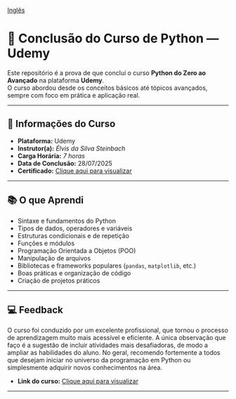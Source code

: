 [Inglês](README_en.md)
# 🐍 Conclusão do Curso de Python — Udemy

Este repositório é a prova de que concluí o curso **Python do Zero ao Avançado** na plataforma **Udemy**.  
O curso abordou desde os conceitos básicos até tópicos avançados, sempre com foco em prática e aplicação real.

---

## 📜 Informações do Curso
- **Plataforma:** Udemy  
- **Instrutor(a):** *Élvis da Silva Steinbach*  
- **Carga Horária:** *7 horas*  
- **Data de Conclusão:** 28/07/2025  
- **Certificado:** [Clique aqui para visualizar](https://www.udemy.com/certificate/UC-1e1e1b93-821f-41a4-bfc2-060fc3482354/)

---

## 📚 O que Aprendi
- Sintaxe e fundamentos do Python
- Tipos de dados, operadores e variáveis
- Estruturas condicionais e de repetição
- Funções e módulos
- Programação Orientada a Objetos (POO)
- Manipulação de arquivos
- Bibliotecas e frameworks populares (`pandas`, `matplotlib`, etc.)
- Boas práticas e organização de código
- Criação de projetos práticos

---

## 💻 Feedback
O curso foi conduzido por um excelente profissional, que tornou o processo de aprendizagem muito mais acessível e eficiente.
A única observação que faço é a sugestão de incluir atividades mais desafiadoras, de modo a ampliar as habilidades do aluno.
No geral, recomendo fortemente a todos que desejam iniciar no universo da programação em Python ou simplesmente adquirir novos conhecimentos na área.
- **Link do curso:** [Clique aqui para visualizar](https://www.udemy.com/course/logica-de-programacao-em-python/learn/lecture/36591444?start=1#overview)

---

